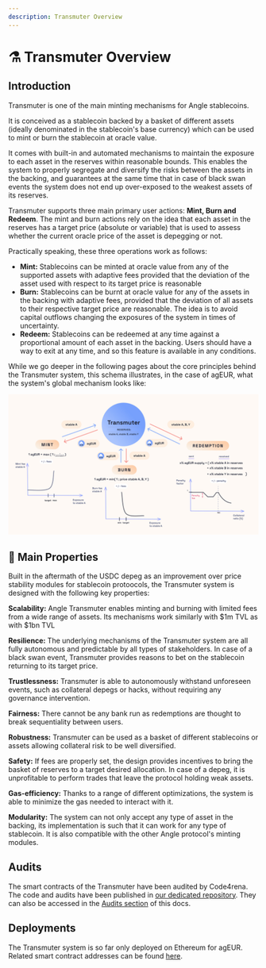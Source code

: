 ```yaml
---
description: Transmuter Overview
---
```


# ⚗️ Transmuter Overview

## Introduction

Transmuter is one of the main minting mechanisms for Angle stablecoins.

It is conceived as a stablecoin backed by a basket of different assets (ideally denominated in the stablecoin's base currency) which can be used to mint or burn the stablecoin at oracle value.

It comes with built-in and automated mechanisms to maintain the exposure to each asset in the reserves within reasonable bounds. This enables the system to properly segregate and diversify the risks between the assets in the backing, and guarantees at the same time that in case of black swan events the system does not end up over-exposed to the weakest assets of its reserves.

Transmuter supports three main primary user actions: **Mint, Burn and Redeem**. The mint and burn actions rely on the idea that each asset in the reserves has a target price (absolute or variable) that is used to assess whether the current oracle price of the asset is depegging or not.

Practically speaking, these three operations work as follows:

- **Mint:** Stablecoins can be minted at oracle value from any of the supported assets with adaptive fees provided that the deviation of the asset used with respect to its target price is reasonable
- **Burn:** Stablecoins can be burnt at oracle value for any of the assets in the backing with adaptive fees, provided that the deviation of all assets to their respective target price are reasonable. The idea is to avoid capital outflows changing the exposures of the system in times of uncertainty.
- **Redeem:** Stablecoins can be redeemed at any time against a proportional amount of each asset in the backing. Users should have a way to exit at any time, and so this feature is available in any conditions.

While we go deeper in the following pages about the core principles behind the Transmuter system, this schema illustrates, in the case of agEUR, what the system's global mechanism looks like:

![Transmuter Global Mechanism for agEUR](../.gitbook/assets/docs-Transmuter-global-mechanism.jpg)

## 🏦 Main Properties

Built in the aftermath of the USDC depeg as an improvement over price stability modules for stablecoin protoocols, the Transmuter system is designed with the following key properties:

**Scalability:** Angle Transmuter enables minting and burning with limited fees from a wide range of assets. Its mechanisms work similarly with $1m TVL as with $1bn TVL

**Resilience:** The underlying mechanisms of the Transmuter system are all fully autonomous and predictable by all types of stakeholders. In case of a black swan event, Transmuter provides reasons to bet on the stablecoin returning to its target price.

**Trustlessness:** Transmuter is able to autonomously withstand unforeseen events, such as collateral depegs or hacks, without
requiring any governance intervention.

**Fairness:** There cannot be any bank run as redemptions are thought to break sequentiality between users.

**Robustness:** Transmuter can be used as a basket of different stablecoins or assets allowing collateral risk to be well diversified.

**Safety:** If fees are properly set, the design provides incentives to bring the basket of reserves to a target desired allocation. In case of a depeg, it is unprofitable to perform trades that leave the protocol holding weak assets.

**Gas-efficiency:** Thanks to a range of different optimizations, the system is able to minimize the gas needed to interact with it.

**Modularity:** The system can not only accept any type of asset in the backing, its implementation is such that it can work for any type of stablecoin. It is also compatible with the other Angle protocol's minting modules.

## Audits

The smart contracts of the Transmuter have been audited by Code4rena. The code and audits have been published in [our dedicated repository](https://github.com/AngleProtocol/angle-transmuter). They can also be accessed in the [Audits section](../resources/audits/) of this docs.

## Deployments

The Transmuter system is so far only deployed on Ethereum for agEUR. Related smart contract addresses can be found [here](https://developers.angle.money/overview/smart-contracts).
